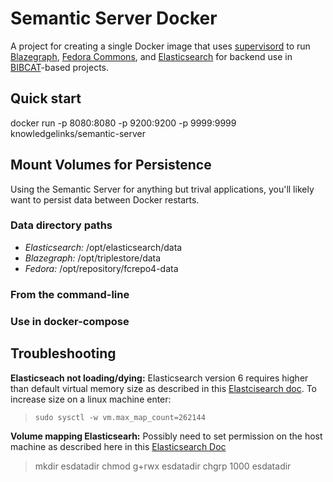 # Semantic Server Docker
A project for creating a single Docker image that uses [supervisord](http://supervisord.org/) to
run [Blazegraph][BLAZEGRAPH], [Fedora Commons][FEDORA], and 
[Elasticsearch][ES] for backend use in [BIBCAT](http://bibcat.org/)-based 
projects.


## Quick start
docker run -p 8080:8080 -p 9200:9200 -p 9999:9999 knowledgelinks/semantic-server

## Mount Volumes for Persistence
Using the Semantic Server for anything but trival applications, you'll 
likely want to persist data between Docker restarts.
### Data directory paths
- *Elasticsearch:* /opt/elasticsearch/data
- *Blazegraph:* /opt/triplestore/data
- *Fedora:* /opt/repository/fcrepo4-data

### From the command-line

### Use in docker-compose

## Troubleshooting
**Elasticseach not loading/dying:** Elasticsearch version 6 requires higher than default virtual memory size as described in this [Elastcisearch doc](https://www.elastic.co/guide/en/elasticsearch/reference/current/vm-max-map-count.html). To increase size on a linux machine enter:

> `sudo sysctl -w vm.max_map_count=262144`
 
[BLAZEGRAPH]: https://www.blazegraph.com/
[ES]: https://www.elastic.co/guide/en/elasticsearch/
[FEDORA]: http://www.fedorarepository.org/

**Volume mapping Elasticsearh:** Possibly need to set permission on the host machine as described here in this [Elasticsearch Doc ](https://www.elastic.co/guide/en/elasticsearch/reference/current/docker.html#_notes_for_production_use_and_defaults)

> mkdir esdatadir
> chmod g+rwx esdatadir
> chgrp 1000 esdatadir
